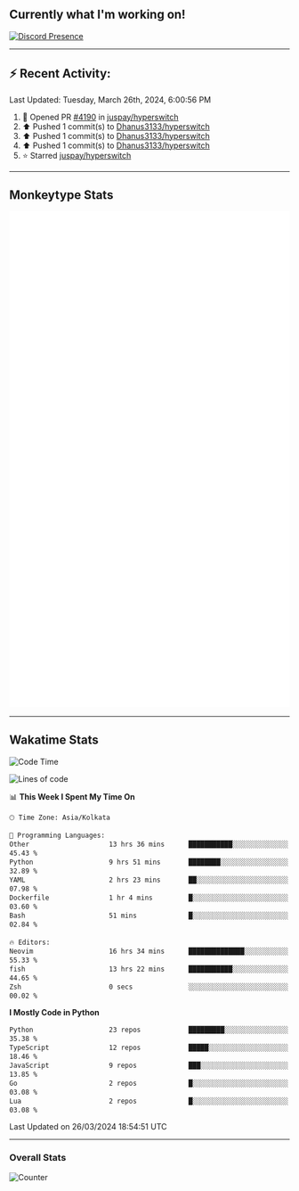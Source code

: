 ## Currently what I'm working on!
[![Discord Presence](https://lanyard.cnrad.dev/api/534981034400284712)](https://discord.com/users/534981034400284712)

---

## :zap: Recent Activity:
<!--RECENT_ACTIVITY:last_update-->
Last Updated: Tuesday, March 26th, 2024, 6:00:56 PM
<!--RECENT_ACTIVITY:last_update_end-->
<!--RECENT_ACTIVITY:start-->
1. 💪 Opened PR [#4190](https://github.com/juspay/hyperswitch/pull/4190) in [juspay/hyperswitch](https://github.com/juspay/hyperswitch)<br>
2. ⬆️ Pushed 1 commit(s) to [Dhanus3133/hyperswitch](https://github.com/Dhanus3133/hyperswitch)<br>
3. ⬆️ Pushed 1 commit(s) to [Dhanus3133/hyperswitch](https://github.com/Dhanus3133/hyperswitch)<br>
4. ⬆️ Pushed 1 commit(s) to [Dhanus3133/hyperswitch](https://github.com/Dhanus3133/hyperswitch)<br>
5. ⭐ Starred [juspay/hyperswitch](https://github.com/juspay/hyperswitch)<br>
<!--RECENT_ACTIVITY:end-->

---

## Monkeytype Stats
<a href="https://monkeytype.com/profile/dhanus">
  <img src="https://raw.githubusercontent.com/Dhanus3133/Dhanus3133/monkeytype/monkeytype-lbpb.svg" alt="Monkeytype Profile" />
</a>

---

## Wakatime Stats
<!--START_SECTION:waka-->
![Code Time](http://img.shields.io/badge/Code%20Time-1%2C745%20hrs%2010%20mins-blue)

![Lines of code](https://img.shields.io/badge/From%20Hello%20World%20I%27ve%20Written-4.9%20million%20lines%20of%20code-blue)

📊 **This Week I Spent My Time On** 

```text
🕑︎ Time Zone: Asia/Kolkata

💬 Programming Languages: 
Other                    13 hrs 36 mins      ███████████░░░░░░░░░░░░░░   45.43 % 
Python                   9 hrs 51 mins       ████████░░░░░░░░░░░░░░░░░   32.89 % 
YAML                     2 hrs 23 mins       ██░░░░░░░░░░░░░░░░░░░░░░░   07.98 % 
Dockerfile               1 hr 4 mins         █░░░░░░░░░░░░░░░░░░░░░░░░   03.60 % 
Bash                     51 mins             █░░░░░░░░░░░░░░░░░░░░░░░░   02.84 % 

🔥 Editors: 
Neovim                   16 hrs 34 mins      ██████████████░░░░░░░░░░░   55.33 % 
fish                     13 hrs 22 mins      ███████████░░░░░░░░░░░░░░   44.65 % 
Zsh                      0 secs              ░░░░░░░░░░░░░░░░░░░░░░░░░   00.02 % 
```

**I Mostly Code in Python** 

```text
Python                   23 repos            █████████░░░░░░░░░░░░░░░░   35.38 % 
TypeScript               12 repos            █████░░░░░░░░░░░░░░░░░░░░   18.46 % 
JavaScript               9 repos             ███░░░░░░░░░░░░░░░░░░░░░░   13.85 % 
Go                       2 repos             █░░░░░░░░░░░░░░░░░░░░░░░░   03.08 % 
Lua                      2 repos             █░░░░░░░░░░░░░░░░░░░░░░░░   03.08 % 
```




 Last Updated on 26/03/2024 18:54:51 UTC
<!--END_SECTION:waka-->
---

### Overall Stats

<img src="https://moe-counter.glitch.me/get/@Dhanus3133?theme=asoul" alt="Counter" />
